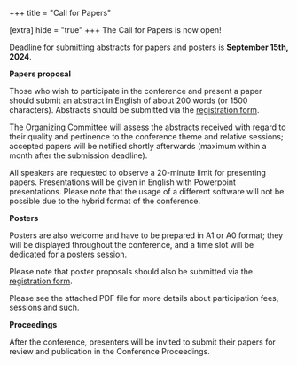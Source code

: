 +++
title = "Call for Papers"

[extra]
hide = "true"
+++
The Call for Papers is now open!  

Deadline for submitting abstracts for papers and posters is **September 15th, 2024**. 

**Papers proposal**

Those who wish to participate in the conference and present a paper should submit an abstract in English of about 200 words (or 1500 characters). Abstracts should be submitted via the [registration form](https://forms.gle/vEf5MszSzWbKczyeA).

The Organizing Committee will assess the abstracts received with regard to their quality and pertinence to the conference theme and relative sessions; accepted papers will be notified shortly afterwards (maximum within a month after the submission deadline).

All speakers are requested to observe a 20-minute limit for presenting papers. Presentations will be given in English with Powerpoint presentations. Please note that the usage of a different software will not be possible due to the hybrid format of the conference.

**Posters**

Posters are also welcome and have to be prepared in A1 or A0 format; they will be displayed throughout the conference, and a time slot will be dedicated for a posters session.

Please note that poster proposals should also be submitted via the [registration form](https://forms.gle/vEf5MszSzWbKczyeA).

Please see the attached PDF file for more details about participation fees, sessions and such.



**Proceedings**

After the conference, presenters will be invited to submit their papers for review and publication in the Conference Proceedings.
